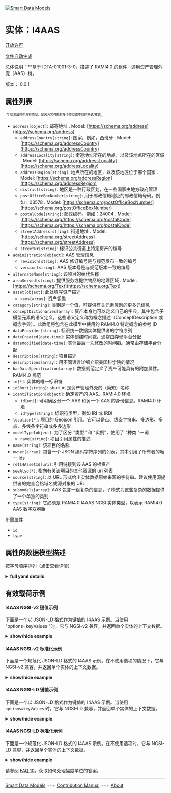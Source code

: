 <!-- 10-Header -->  
[![Smart Data Models](https://smartdatamodels.org/wp-content/uploads/2022/01/SmartDataModels_logo.png "Logo")](https://smartdatamodels.org)  
实体：I4AAS  
========<!-- /10-Header -->  
<!-- 15-License -->  
[开放许可](https://github.com/smart-data-models//dataModel.AAS/blob/master/I4AAS/LICENSE.md)  
[文件自动生成](https://docs.google.com/presentation/d/e/2PACX-1vTs-Ng5dIAwkg91oTTUdt8ua7woBXhPnwavZ0FxgR8BsAI_Ek3C5q97Nd94HS8KhP-r_quD4H0fgyt3/pub?start=false&loop=false&delayms=3000#slide=id.gb715ace035_0_60)  
<!-- /15-License -->  
<!-- 20-Description -->  
总体说明：**基于 IDTA-01001-3-0，描述了 RAMI4.0 的组件--通用资产管理外壳（AAS）树。  
版本： 0.0.1  
<!-- /20-Description -->  
<!-- 30-PropertiesList -->  

## 属性列表  

<sup><sub>[*] 如果属性中没有类型，是因为它可能有多个类型或不同的格式/模式</sub></sup>。  
- `address[object]`: 邮寄地址  . Model: [https://schema.org/address](https://schema.org/address)	- `addressCountry[string]`: 国家。例如，西班牙  . Model: [https://schema.org/addressCountry](https://schema.org/addressCountry)  
	- `addressLocality[string]`: 街道地址所在的地点，以及该地点所在的区域  . Model: [https://schema.org/addressLocality](https://schema.org/addressLocality)  
	- `addressRegion[string]`: 地点所在的地区，以及该地区位于哪个国家  . Model: [https://schema.org/addressRegion](https://schema.org/addressRegion)  
	- `district[string]`: 地区是一种行政区划，在一些国家由地方政府管理    
	- `postOfficeBoxNumber[string]`: 用于邮政信箱地址的邮政信箱号码。例如：03578  . Model: [https://schema.org/postOfficeBoxNumber](https://schema.org/postOfficeBoxNumber)  
	- `postalCode[string]`: 邮政编码。例如：24004  . Model: [https://schema.org/https://schema.org/postalCode](https://schema.org/https://schema.org/postalCode)  
	- `streetAddress[string]`: 街道地址  . Model: [https://schema.org/streetAddress](https://schema.org/streetAddress)  
	- `streetNr[string]`: 标识公共街道上特定房产的编号    
- `administration[object]`: AAS 管理信息  	- `revision[string]`: AAS 修订编号是与规范发布一致的编号    
	- `version[string]`: AAS 版本号是与规范版本一致的编号    
- `alternateName[string]`: 该项目的替代名称  - `areaServed[string]`: 提供服务或提供物品的地理区域  . Model: [https://schema.org/Text](https://schema.org/Text)- `asset[object]`: 此处填写资产描述  	- `keys[array]`: 资产钥匙    
- `category[string]`: 类别是一个值，可提供有关元素类别的更多元信息  - `conceptDictionaries[array]`: 资产本身也可以定义自己的字典，其中包含子模型元素的语义定义。这些语义定义称为概念描述（ConceptDescription 或概念字典）。此数组将包含在此模型中使用的 RAMI4.0 特定概念的参考 ID  - `dataProvider[string]`: 标识统一数据实体提供者的字符序列  - `dateCreated[date-time]`: 实体创建时间戳。通常由存储平台分配  - `dateModified[date-time]`: 实体最后一次修改的时间戳。通常由存储平台分配  - `description[string]`: 项目描述  - `descriptions[array]`: 用不同语言详细介绍美国科学院的情况  - `hasDataSpecification[array]`: 数据规范定义了资产可能具有的附加属性。RAMI4.0 规范  - `id[*]`: 实体的唯一标识符  - `idShort[string]`: short id 是资产管理外壳的（简短）名称  - `identification[object]`: 确定资产的 AAS。RAMI4.0 环境  	- `id[uri]`: 可明确区分一个 AAS 和另一个 AAS 的身份信息。RAMI4.0 环境    
	- `idType[string]`: 标识符类型，例如 IRI 或 IRDI    
- `location[*]`: 项目的 Geojson 引用。它可以是点、线条字符串、多边形、多点、多线条字符串或多多边形  - `modelType[object]`: 为了区分 "类型 "和 "实例"，使用了 "种类 "一词  	- `name[string]`: 项目引用属性的描述    
- `name[string]`: 该项目的名称  - `owner[array]`: 包含一个 JSON 编码字符序列的列表，其中引用了所有者的唯一 Ids  - `refI4AssetId[uri]`: 引用链接到该 AAS 的根资产  - `seeAlso[*]`: 指向有关该项目的其他资源的 uri 列表  - `source[string]`: 以 URL 形式给出实体数据原始来源的字符串。建议使用源提供者的完全合格域名或源对象的 URL  - `submodels[array]`: AAS 包含一组复杂的信息，子模式为这些复杂的数据提供了一个单独的类别  - `type[string]`: 它必须是 RAMI4.0 I4AAS NGSI 实体类型，以表示 RAMI4.0 AAS 数字双胞胎  <!-- /30-PropertiesList -->  
<!-- 35-RequiredProperties -->  
所需属性  
- `id`  - `type`  <!-- /35-RequiredProperties -->  
<!-- 40-NotesYaml -->  
<!-- /40-NotesYaml -->  
<!-- 50-DataModelHeader -->  
## 属性的数据模型描述  
按字母顺序排列（点击查看详情）  
<!-- /50-DataModelHeader -->  
<!-- 60-ModelYaml -->  
<details><summary><strong>full yaml details</strong></summary>    
```yaml  
I4AAS:    
  description: 'Based on IDTA-01001-3-0, describes a generic Asset Administration Shell - AAS - tree, component of the RAMI4.0'    
  properties:    
    address:    
      description: The mailing address    
      properties:    
        addressCountry:    
          description: 'The country. For example, Spain'    
          type: string    
          x-ngsi:    
            model: https://schema.org/addressCountry    
            type: Property    
        addressLocality:    
          description: 'The locality in which the street address is, and which is in the region'    
          type: string    
          x-ngsi:    
            model: https://schema.org/addressLocality    
            type: Property    
        addressRegion:    
          description: 'The region in which the locality is, and which is in the country'    
          type: string    
          x-ngsi:    
            model: https://schema.org/addressRegion    
            type: Property    
        district:    
          description: 'A district is a type of administrative division that, in some countries, is managed by the local government'    
          type: string    
          x-ngsi:    
            type: Property    
        postOfficeBoxNumber:    
          description: 'The post office box number for PO box addresses. For example, 03578'    
          type: string    
          x-ngsi:    
            model: https://schema.org/postOfficeBoxNumber    
            type: Property    
        postalCode:    
          description: 'The postal code. For example, 24004'    
          type: string    
          x-ngsi:    
            model: https://schema.org/https://schema.org/postalCode    
            type: Property    
        streetAddress:    
          description: The street address    
          type: string    
          x-ngsi:    
            model: https://schema.org/streetAddress    
            type: Property    
        streetNr:    
          description: Number identifying a specific property on a public street    
          type: string    
          x-ngsi:    
            type: Property    
      type: object    
      x-ngsi:    
        model: https://schema.org/address    
        type: Property    
    administration:    
      description: AAS administration information    
      properties:    
        revision:    
          description: AAS Revision number is the number in line with release of specification    
          type: string    
          x-ngsi:    
            type: Property    
        version:    
          description: AAS Version number is the number in line with release of specification    
          type: string    
          x-ngsi:    
            type: Property    
      required:    
        - version    
        - revision    
      type: object    
      x-ngsi:    
        type: Property    
    alternateName:    
      description: An alternative name for this item    
      type: string    
      x-ngsi:    
        type: Property    
    areaServed:    
      description: The geographic area where a service or offered item is provided    
      type: string    
      x-ngsi:    
        model: https://schema.org/Text    
        type: Property    
    asset:    
      description: The Asset descripton is filled here    
      properties:    
        keys:    
          description: Keys for the Asset    
          items:    
            - properties:    
                idType:    
                  description: 'Property. Type of the Identifier, eg.IRI or IRDI'    
                  type: string    
                index:    
                  description: Property. Index encodes the position in the original sequence    
                  type: integer    
                local:    
                  description: Property. It defines whether the asset is created locally or globally    
                  type: boolean    
                type:    
                  description: Property. Type (description) of the asset    
                  enum:    
                    - Asset    
                  type: string    
                value:    
                  description: Property. Here comes the id pointing to the definition of asset    
                  type: string    
              required:    
                - type    
                - local    
                - value    
                - index    
                - idType    
              type: object    
          type: array    
          x-ngsi:    
            type: Property    
      required:    
        - keys    
      type: object    
      x-ngsi:    
        type: Property    
    category:    
      description: The category is a value that gives further meta information w.r.t. to the class of the element    
      type: string    
      x-ngsi:    
        type: Property    
    conceptDictionaries:    
      description: The Asset itself can also define its own dictionary that contains semantic definitions of its submodel elements. These semantic definitions are called concept descriptions (ConceptDescription or concept dictionary). This array will contain ref ids to RAMI4.0 specific concepts used within this model    
      items:    
        properties:    
          type:    
            description: 'Link, url, reference or description of the specified I4.0 concept'    
            type: string    
            x-ngsi:    
              type: Property    
        type: object    
      type: array    
      x-ngsi:    
        type: Property    
    dataProvider:    
      description: A sequence of characters identifying the provider of the harmonised data entity    
      type: string    
      x-ngsi:    
        type: Property    
    dateCreated:    
      description: Entity creation timestamp. This will usually be allocated by the storage platform    
      format: date-time    
      type: string    
      x-ngsi:    
        type: Property    
    dateModified:    
      description: Timestamp of the last modification of the entity. This will usually be allocated by the storage platform    
      format: date-time    
      type: string    
      x-ngsi:    
        type: Property    
    description:    
      description: A description of this item    
      type: string    
      x-ngsi:    
        type: Property    
    descriptions:    
      description: For adding detailed knowldedge about the AAS in different languages    
      items:    
        properties:    
          language:    
            description: Substring identifying the language. Acronym according to ISO 639-1    
            type: string    
            x-ngsi:    
              type: Property    
          text:    
            description: The Description text is filled here    
            type: string    
            x-ngsi:    
              type: Property    
        required:    
          - language    
          - text    
        type: object    
      type: array    
      x-ngsi:    
        type: Property    
    hasDataSpecification:    
      description: Data specification defines the additional attributes an asset may have. RAMI4.0 specification    
      items:    
        properties:    
          type:    
            description: 'Link, url or descriptionof the specified data'    
            type: string    
            x-ngsi:    
              type: Property    
        type: object    
      type: array    
      x-ngsi:    
        type: Property    
    id:    
      anyOf:    
        - description: Identifier format of any NGSI entity    
          maxLength: 256    
          minLength: 1    
          pattern: ^[\w\-\.\{\}\$\+\*\[\]`|~^@!,:\\]+$    
          type: string    
          x-ngsi:    
            type: Property    
        - description: Identifier format of any NGSI entity    
          format: uri    
          type: string    
          x-ngsi:    
            type: Property    
      description: Unique identifier of the entity    
      x-ngsi:    
        type: Property    
    idShort:    
      description: short id is the (short) name of the ASSET ADMINISTRATION SHELL    
      type: string    
      x-ngsi:    
        type: Property    
    identification:    
      description: Identification of the AAS for the asset. RAMI4.0 environment    
      properties:    
        id:    
          description: 'Identity information that unambiguously distinguishes one AAS from another one. RAMI4.0 environmet '    
          format: uri    
          type: string    
          x-ngsi:    
            type: Property    
        idType:    
          description: 'Type of the Identifier, eg.IRI or IRDI'    
          type: string    
          x-ngsi:    
            type: Property    
      required:    
        - idType    
        - id    
      type: object    
      x-ngsi:    
        type: Property    
    location:    
      description: 'Geojson reference to the item. It can be Point, LineString, Polygon, MultiPoint, MultiLineString or MultiPolygon'    
      oneOf:    
        - description: Geojson reference to the item. Point    
          properties:    
            bbox:    
              items:    
                type: number    
              minItems: 4    
              type: array    
            coordinates:    
              items:    
                type: number    
              minItems: 2    
              type: array    
            type:    
              enum:    
                - Point    
              type: string    
          required:    
            - type    
            - coordinates    
          title: GeoJSON Point    
          type: object    
          x-ngsi:    
            type: GeoProperty    
        - description: Geojson reference to the item. LineString    
          properties:    
            bbox:    
              items:    
                type: number    
              minItems: 4    
              type: array    
            coordinates:    
              items:    
                items:    
                  type: number    
                minItems: 2    
                type: array    
              minItems: 2    
              type: array    
            type:    
              enum:    
                - LineString    
              type: string    
          required:    
            - type    
            - coordinates    
          title: GeoJSON LineString    
          type: object    
          x-ngsi:    
            type: GeoProperty    
        - description: Geojson reference to the item. Polygon    
          properties:    
            bbox:    
              items:    
                type: number    
              minItems: 4    
              type: array    
            coordinates:    
              items:    
                items:    
                  items:    
                    type: number    
                  minItems: 2    
                  type: array    
                minItems: 4    
                type: array    
              type: array    
            type:    
              enum:    
                - Polygon    
              type: string    
          required:    
            - type    
            - coordinates    
          title: GeoJSON Polygon    
          type: object    
          x-ngsi:    
            type: GeoProperty    
        - description: Geojson reference to the item. MultiPoint    
          properties:    
            bbox:    
              items:    
                type: number    
              minItems: 4    
              type: array    
            coordinates:    
              items:    
                items:    
                  type: number    
                minItems: 2    
                type: array    
              type: array    
            type:    
              enum:    
                - MultiPoint    
              type: string    
          required:    
            - type    
            - coordinates    
          title: GeoJSON MultiPoint    
          type: object    
          x-ngsi:    
            type: GeoProperty    
        - description: Geojson reference to the item. MultiLineString    
          properties:    
            bbox:    
              items:    
                type: number    
              minItems: 4    
              type: array    
            coordinates:    
              items:    
                items:    
                  items:    
                    type: number    
                  minItems: 2    
                  type: array    
                minItems: 2    
                type: array    
              type: array    
            type:    
              enum:    
                - MultiLineString    
              type: string    
          required:    
            - type    
            - coordinates    
          title: GeoJSON MultiLineString    
          type: object    
          x-ngsi:    
            type: GeoProperty    
        - description: Geojson reference to the item. MultiLineString    
          properties:    
            bbox:    
              items:    
                type: number    
              minItems: 4    
              type: array    
            coordinates:    
              items:    
                items:    
                  items:    
                    items:    
                      type: number    
                    minItems: 2    
                    type: array    
                  minItems: 4    
                  type: array    
                type: array    
              type: array    
            type:    
              enum:    
                - MultiPolygon    
              type: string    
          required:    
            - type    
            - coordinates    
          title: GeoJSON MultiPolygon    
          type: object    
          x-ngsi:    
            type: GeoProperty    
      x-ngsi:    
        type: GeoProperty    
    modelType:    
      description: 'For the distinction of ''type'' and ''instance'', the term ''kind'' is used'    
      properties:    
        name:    
          description: Description of the referenced property of the item    
          type: string    
          x-ngsi:    
            type: Property    
      required:    
        - name    
      type: object    
      x-ngsi:    
        type: Property    
    name:    
      description: The name of this item    
      type: string    
      x-ngsi:    
        type: Property    
    owner:    
      description: A List containing a JSON encoded sequence of characters referencing the unique Ids of the owner(s)    
      items:    
        anyOf:    
          - description: Identifier format of any NGSI entity    
            maxLength: 256    
            minLength: 1    
            pattern: ^[\w\-\.\{\}\$\+\*\[\]`|~^@!,:\\]+$    
            type: string    
            x-ngsi:    
              type: Property    
          - description: Identifier format of any NGSI entity    
            format: uri    
            type: string    
            x-ngsi:    
              type: Property    
        description: Unique identifier of the entity    
        x-ngsi:    
          type: Property    
      type: array    
      x-ngsi:    
        type: Property    
    refI4AssetId:    
      description: References the root Asset linked to this AAS    
      format: uri    
      type: string    
      x-ngsi:    
        type: Relationship    
    seeAlso:    
      description: list of uri pointing to additional resources about the item    
      oneOf:    
        - items:    
            format: uri    
            type: string    
          minItems: 1    
          type: array    
        - format: uri    
          type: string    
      x-ngsi:    
        type: Property    
    source:    
      description: 'A sequence of characters giving the original source of the entity data as a URL. Recommended to be the fully qualified domain name of the source provider, or the URL to the source object'    
      type: string    
      x-ngsi:    
        type: Property    
    submodels:    
      description: 'AAS contains complex set of informations, submodels provide a separate category for this complex data'    
      items:    
        description: It clearly identify the attribute of data    
        properties:    
          keys:    
            description: keys for the submodel    
            items:    
              properties:    
                idType:    
                  description: Identity information that unambiguously distinguishes one submodel from another one. Can be IRI or IRDI    
                  type: string    
                  x-ngsi:    
                    type: Property    
                index:    
                  description: Index encodes the position in the original sequence    
                  type: number    
                  x-ngsi:    
                    type: Property    
                local:    
                  description: It defines whether the submodel is created locally or globally    
                  type: boolean    
                  x-ngsi:    
                    type: Property    
                type:    
                  description: Type (description) of the submodel    
                  enum:    
                    - Submodel    
                  type: string    
                  x-ngsi:    
                    type: Property    
                value:    
                  description: The id of the submodel pointing to the definition of the Submodel    
                  type: string    
                  x-ngsi:    
                    type: Property    
              required:    
                - type    
                - local    
                - value    
                - index    
                - idType    
              type: object    
            type: array    
            x-ngsi:    
              type: Property    
        required:    
          - keys    
        type: object    
        x-ngsi:    
          type: Property    
      type: array    
      x-ngsi:    
        type: Property    
    type:    
      description: It has to be RAMI4.0 I4AAS NGSI Entity type to represent a RAMI4.0 AAS Digital Twin    
      enum:    
        - I4AAS    
      type: string    
      x-ngsi:    
        type: Property    
  required:    
    - id    
    - type    
  type: object    
  x-derived-from: https://industrialdigitaltwin.org/en/wp-content/uploads/sites/2/2023/04/IDTA-01001-3-0_SpecificationAssetAdministrationShell_Part1_Metamodel.pdf    
  x-disclaimer: 'Redistribution and use in source and binary forms, with or without modification, are permitted  provided that the license conditions are met. Copyleft (c) 2023 Contributors to Smart Data Models Program'    
  x-license-url: https://github.com/smart-data-models/dataModel.AAS/blob/master/I4AAS/LICENSE.md    
  x-model-schema: https://smart-data-models.github.io/dataModel.AAS/I4AAS/schema.json    
  x-model-tags: Corosect    
  x-version: 0.0.1    
```  
</details>    
<!-- /60-ModelYaml -->  
<!-- 70-MiddleNotes -->  
<!-- /70-MiddleNotes -->  
<!-- 80-Examples -->  
## 有效载荷示例  
#### I4AAS NGSI-v2 键值示例  
下面是一个以 JSON-LD 格式作为键值的 I4AAS 示例。当使用 "options=keyValues "时，它与 NGSI-v2 兼容，并返回单个实体的上下文数据。  
<details><summary><strong>show/hide example</strong></summary>    
```json  
{  
  "id": "urn:ngsi-v2:RAMI40:I4AAS:MRobotVI:AASMRobotVI",  
  "type": "I4AAS",  
  "administration": {  
    "version": "1.0",  
    "revision": "1.0"  
  },  
  "asset": {  
    "keys": [  
      {  
        "type": "Asset",  
        "local": true,  
        "value": "urn:ngsi-v2:RAMI40:I4Asset:MRobotVI:AASMRobotVI",  
        "index": 0,  
        "idType": "IRI"  
      }  
    ]  
  },  
  "category": "CONSTANT",  
  "conceptDictionaries": [],  
  "descriptions": [  
    {  
      "language": "en",  
      "text": "AAS of AASMRobotVI"  
    }  
  ],  
  "hasDataSpecification": [],  
  "idShort": "AASMRobotVI",  
  "identification": {  
    "idType": "IRI",  
    "id": "urn:ngsi-v2:RAMI40:I4AAS:MRobotVI:AASMRobotVI"  
  },  
  "modelType": {  
    "name": "AssetAdministrationShell"  
  },  
  "refI4AssetId": "urn:ngsi-v2:RAMI40:I4Asset:MRobotVI:AASMRobotVI",  
  "submodels": [  
    {  
      "keys": [  
        {  
          "type": "Submodel",  
          "local": false,  
          "value": "urn:ngsi-v2:RAMI40:I4Submodel:OperationalCapability:AASMRobotVI",  
          "index": 0,  
          "idType": "IRI"  
        }  
      ]  
    },  
    {  
      "keys": [  
        {  
          "type": "Submodel",  
          "local": false,  
          "value": "urn:ngsi-v2:RAMI40:I4Submodel:AssetConditionMonitoring:AASMRobotVI",  
          "index": 0,  
          "idType": "IRI"  
        }  
      ]  
    },  
    {  
      "keys": [  
        {  
          "type": "Submodel",  
          "local": false,  
          "value": "urn:ngsi-v2:RAMI40:I4Submodel:TechnicalData:AASMRobotVI",  
          "index": 0,  
          "idType": "IRI"  
        }  
      ]  
    },  
    {  
      "keys": [  
        {  
          "type": "Submodel",  
          "local": false,  
          "value": "urn:ngsi-v2:RAMI40:I4Submodel:Nameplate:AASMRobotVI",  
          "index": 0,  
          "idType": "IRI"  
        }  
      ]  
    },  
    {  
      "keys": [  
        {  
          "type": "Submodel",  
          "local": false,  
          "value": "urn:ngsi-v2:RAMI40:I4Submodel:OperationalData:AASMRobotVI",  
          "index": 0,  
          "idType": "IRI"  
        }  
      ]  
    }  
  ]  
}  
```  
</details>  
#### I4AAS NGSI-v2 标准化示例  
下面是一个规范化 JSON-LD 格式的 I4AAS 示例。在不使用选项的情况下，它与 NGSI-v2 兼容，并返回单个实体的上下文数据。  
<details><summary><strong>show/hide example</strong></summary>    
```json  
{  
  "id": "urn:ngsi-v2:RAMI40:I4AAS:MRobotVI:AASMRobotVI",  
  "type": "I4AAS",  
  "administration": {  
    "type": "StructuredValue",  
    "value": {  
      "version": "1.0",  
      "revision": "1.0"  
    }  
  },  
  "asset": {  
    "type": "StructuredValue",  
    "value": {  
      "keys": [  
        {  
          "type": "Asset",  
          "local": true,  
          "value": "urn:ngsi-v2:RAMI40:I4Asset:MRobotVI:AASMRobotVI",  
          "index": 0,  
          "idType": "IRI"  
        }  
      ]  
    }  
  },  
  "category": {  
    "type": "Text",  
    "value": "CONSTANT"  
  },  
  "conceptDictionaries": {  
    "type": "array",  
    "value": []  
  },  
  "descriptions": {  
    "type": "array",  
    "value": [  
      {  
        "language": "en",  
        "text": "AAS of AASMRobotVI"  
      }  
    ]  
  },  
  "hasDataSpecification": {  
    "type": "array",  
    "value": []  
  },  
  "idShort": {  
    "type": "Text",  
    "value": "AASMRobotVI"  
  },  
  "identification": {  
    "type": "StructuredValue",  
    "value": {  
      "idType": "IRI",  
      "id": "urn:ngsi-v2:RAMI40:I4AAS:MRobotVI:AASMRobotVI"  
    }  
  },  
  "modelType": {  
    "type": "StructuredValue",  
    "value": {  
      "name": "AssetAdministrationShell"  
    }  
  },  
  "refI4AssetId": {  
    "type": "Text",  
    "value": "urn:ngsi-v2:RAMI40:I4Asset:MRobotVI:AASMRobotVI"  
  },  
  "submodels": {  
    "type": "array",  
    "value": [  
      {  
        "keys": [  
          {  
            "type": "Submodel",  
            "local": false,  
            "value": "urn:ngsi-v2:RAMI40:I4Submodel:OperationalCapability:AASMRobotVI",  
            "index": 0,  
            "idType": "IRI"  
          }  
        ]  
      },  
      {  
        "keys": [  
          {  
            "type": "Submodel",  
            "local": false,  
            "value": "urn:ngsi-v2:RAMI40:I4Submodel:AssetConditionMonitoring:AASMRobotVI",  
            "index": 0,  
            "idType": "IRI"  
          }  
        ]  
      },  
      {  
        "keys": [  
          {  
            "type": "Submodel",  
            "local": false,  
            "value": "urn:ngsi-v2:RAMI40:I4Submodel:TechnicalData:AASMRobotVI",  
            "index": 0,  
            "idType": "IRI"  
          }  
        ]  
      },  
      {  
        "keys": [  
          {  
            "type": "Submodel",  
            "local": false,  
            "value": "urn:ngsi-v2:RAMI40:I4Submodel:Nameplate:AASMRobotVI",  
            "index": 0,  
            "idType": "IRI"  
          }  
        ]  
      },  
      {  
        "keys": [  
          {  
            "type": "Submodel",  
            "local": false,  
            "value": "urn:ngsi-v2:RAMI40:I4Submodel:OperationalData:AASMRobotVI",  
            "index": 0,  
            "idType": "IRI"  
          }  
        ]  
      }  
    ]  
  }  
}  
```  
</details>  
#### I4AAS NGSI-LD 键值示例  
下面是一个以 JSON-LD 格式作为键值的 I4AAS 示例。当使用 `options=keyValues` 时，它与 NGSI-LD 兼容，并返回单个实体的上下文数据。  
<details><summary><strong>show/hide example</strong></summary>    
```json  
{  
  "id": "urn:ngsi-v2:RAMI40:I4AAS:MRobotVI:AASMRobotVI",  
  "type": "I4AAS",  
  "administration": {  
    "version": "1.0",  
    "revision": "1.0"  
  },  
  "asset": {  
    "keys": [  
      {  
        "type": "Asset",  
        "local": true,  
        "value": "urn:ngsi-v2:RAMI40:I4Asset:MRobotVI:AASMRobotVI",  
        "index": 0,  
        "idType": "IRI"  
      }  
    ]  
  },  
  "category": "CONSTANT",  
  "conceptDictionaries": [],  
  "descriptions": [  
    {  
      "language": "en",  
      "text": "AAS of AASMRobotVI"  
    }  
  ],  
  "hasDataSpecification": [],  
  "idShort": "AASMRobotVI",  
  "identification": {  
    "idType": "IRI",  
    "id": "urn:ngsi-v2:RAMI40:I4AAS:MRobotVI:AASMRobotVI"  
  },  
  "modelType": {  
    "name": "AssetAdministrationShell"  
  },  
  "refI4AssetId": "urn:ngsi-v2:RAMI40:I4Asset:MRobotVI:AASMRobotVI",  
  "submodels": [  
    {  
      "keys": [  
        {  
          "type": "Submodel",  
          "local": false,  
          "value": "urn:ngsi-v2:RAMI40:I4Submodel:OperationalCapability:AASMRobotVI",  
          "index": 0,  
          "idType": "IRI"  
        }  
      ]  
    },  
    {  
      "keys": [  
        {  
          "type": "Submodel",  
          "local": false,  
          "value": "urn:ngsi-v2:RAMI40:I4Submodel:AssetConditionMonitoring:AASMRobotVI",  
          "index": 0,  
          "idType": "IRI"  
        }  
      ]  
    },  
    {  
      "keys": [  
        {  
          "type": "Submodel",  
          "local": false,  
          "value": "urn:ngsi-v2:RAMI40:I4Submodel:TechnicalData:AASMRobotVI",  
          "index": 0,  
          "idType": "IRI"  
        }  
      ]  
    },  
    {  
      "keys": [  
        {  
          "type": "Submodel",  
          "local": false,  
          "value": "urn:ngsi-v2:RAMI40:I4Submodel:Nameplate:AASMRobotVI",  
          "index": 0,  
          "idType": "IRI"  
        }  
      ]  
    },  
    {  
      "keys": [  
        {  
          "type": "Submodel",  
          "local": false,  
          "value": "urn:ngsi-v2:RAMI40:I4Submodel:OperationalData:AASMRobotVI",  
          "index": 0,  
          "idType": "IRI"  
        }  
      ]  
    }  
  ],  
  "@context": [  
    "https://smart-data-models.github.io/dataModel.AAS/context.jsonld"  
  ]  
}  
```  
</details>  
#### I4AAS NGSI-LD 标准化示例  
下面是一个规范化 JSON-LD 格式的 I4AAS 示例。在不使用选项时，它与 NGSI-LD 兼容，并返回单个实体的上下文数据。  
<details><summary><strong>show/hide example</strong></summary>    
```json  
{  
  "id": "urn:ngsi-v2:RAMI40:I4AAS:MRobotVI:AASMRobotVI",  
  "type": "I4AAS",  
  "administration": {  
    "type": "Property",  
    "value": {  
      "version": "1.0",  
      "revision": "1.0"  
    }  
  },  
  "asset": {  
    "type": "Property",  
    "value": {  
      "keys": [  
        {  
          "type": "Asset",  
          "local": true,  
          "value": "urn:ngsi-v2:RAMI40:I4Asset:MRobotVI:AASMRobotVI",  
          "index": 0,  
          "idType": "IRI"  
        }  
      ]  
    }  
  },  
  "category": {  
    "type": "Property",  
    "value": "CONSTANT"  
  },  
  "conceptDictionaries": {  
    "type": "Property",  
    "value": []  
  },  
  "descriptions": {  
    "type": "Property",  
    "value": [  
      {  
        "language": "en",  
        "text": "AAS of AASMRobotVI"  
      }  
    ]  
  },  
  "hasDataSpecification": {  
    "type": "Property",  
    "value": []  
  },  
  "idShort": {  
    "type": "Property",  
    "value": "AASMRobotVI"  
  },  
  "identification": {  
    "type": "Property",  
    "value": {  
      "idType": "IRI",  
      "id": "urn:ngsi-v2:RAMI40:I4AAS:MRobotVI:AASMRobotVI"  
    }  
  },  
  "modelType": {  
    "type": "Property",  
    "value": {  
      "name": "AssetAdministrationShell"  
    }  
  },  
  "refI4AssetId": {  
    "type": "Property",  
    "value": "urn:ngsi-v2:RAMI40:I4Asset:MRobotVI:AASMRobotVI"  
  },  
  "submodels": {  
    "type": "Property",  
    "value": [  
      {  
        "keys": [  
          {  
            "type": "Submodel",  
            "local": false,  
            "value": "urn:ngsi-v2:RAMI40:I4Submodel:OperationalCapability:AASMRobotVI",  
            "index": 0,  
            "idType": "IRI"  
          }  
        ]  
      },  
      {  
        "keys": [  
          {  
            "type": "Submodel",  
            "local": false,  
            "value": "urn:ngsi-v2:RAMI40:I4Submodel:AssetConditionMonitoring:AASMRobotVI",  
            "index": 0,  
            "idType": "IRI"  
          }  
        ]  
      },  
      {  
        "keys": [  
          {  
            "type": "Submodel",  
            "local": false,  
            "value": "urn:ngsi-v2:RAMI40:I4Submodel:TechnicalData:AASMRobotVI",  
            "index": 0,  
            "idType": "IRI"  
          }  
        ]  
      },  
      {  
        "keys": [  
          {  
            "type": "Submodel",  
            "local": false,  
            "value": "urn:ngsi-v2:RAMI40:I4Submodel:Nameplate:AASMRobotVI",  
            "index": 0,  
            "idType": "IRI"  
          }  
        ]  
      },  
      {  
        "keys": [  
          {  
            "type": "Submodel",  
            "local": false,  
            "value": "urn:ngsi-v2:RAMI40:I4Submodel:OperationalData:AASMRobotVI",  
            "index": 0,  
            "idType": "IRI"  
          }  
        ]  
      }  
    ]  
  },  
  "@context": [  
    "https://smart-data-models.github.io/dataModel.AAS/context.jsonld"  
  ]  
}  
```  
</details><!-- /80-Examples -->  
<!-- 90-FooterNotes -->  
<!-- /90-FooterNotes -->  
<!-- 95-Units -->  
请参阅 [FAQ 10](https://smartdatamodels.org/index.php/faqs/)，获取如何处理幅度单位的答案。  
<!-- /95-Units -->  
<!-- 97-LastFooter -->  
---  
[Smart Data Models](https://smartdatamodels.org) +++ [Contribution Manual](https://bit.ly/contribution_manual) +++ [About](https://bit.ly/Introduction_SDM)<!-- /97-LastFooter -->  
